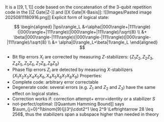 It is a $[[9,1,1]]$ code based on the concatenation of the 3-qubit repetition code in the [[Z Gate|Z-]] and [[X Gate|X-Basis]]:
![[Images/Pasted image 20250811180916.png]]
Explicit form of logical state:

$$
\begin{aligned}
|\psi\rangle_L &=\alpha(|000\rangle+|111\rangle)(|000\rangle+|111\rangle)(|000\rangle+|111\rangle)/\sqrt{8} \\
&+ \beta(|000\rangle-|111\rangle)(|000\rangle-|111\rangle)(|000\rangle-|111\rangle)/\sqrt{8} \\
&= \alpha|0\rangle_L+\beta|1\rangle_L
\end{aligned}
$$

- Bit flip errors $X_i$ are corrected by measuring $Z$-stabilizers: $\{Z_1Z_2,Z_2Z_3,Z_4Z_5,Z_5Z_6,Z_7Z_8,Z_8Z_9\}$
- Phase flip errors $Z_i$ are detected by measuring $X$-stabilizers $\{X_1X_2X_3X_4X_5X_6, X_4X_5X_6X_7X_8X_9\}$
Properties:
- Complete code: arbitrary error correctable
- Degenerate code: several errors (e.g. $Z_1$ and $Z_2$ and $Z_3$) have the same effect on logical states.
- Correction works if: correction attempt+ error=identity or a stabilizer $S$
- not-perfect/optimal: [[Quantum Hamming Bound]] says $\sum_{j=0}^1\binom{9}{j}3^j\cdot2^1 \leq 2^9 \Leftrightarrow 28 \leq 256$, thus the stabilizers span a subspace higher than needed in theory